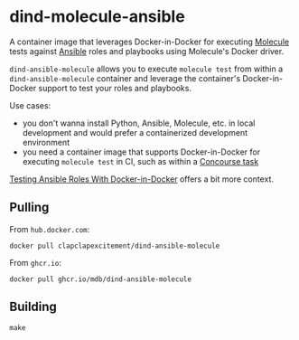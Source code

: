 # dind-molecule-ansible

A container image that leverages Docker-in-Docker for executing [Molecule](https://molecule.readthedocs.io/en/latest/) tests against [Ansible](https://www.ansible.com/) roles and playbooks using Molecule's Docker driver.

`dind-ansible-molecule` allows you to execute `molecule test` from within a `dind-ansible-molecule` container and leverage the container's Docker-in-Docker support to test your roles and playbooks.

Use cases:

* you don't wanna install Python, Ansible, Molecule, etc. in local development and would prefer a containerized development environment
* you need a container image that supports Docker-in-Docker for executing `molecule test` in CI, such as within a [Concourse task](https://concourse-ci.org/tasks.html)

[Testing Ansible Roles With Docker-in-Docker](http://www.mikeball.info/blog/testing-ansible-roles-with-docker-in-docker/) offers a bit more context.

## Pulling

From `hub.docker.com`:

```
docker pull clapclapexcitement/dind-ansible-molecule
```

From `ghcr.io`:

```
docker pull ghcr.io/mdb/dind-ansible-molecule
```

## Building

```
make
```
